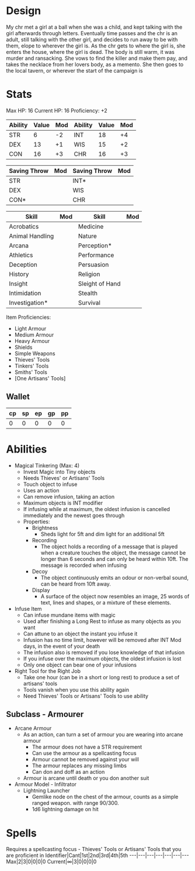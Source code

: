 # Design
My chr met a girl at a ball when she was a child, and kept talking with the girl afterwards through letters. Eventually time passes and the chr is an adult, still talking with the other girl, and decides to run away to be with them, elope to wherever the girl is. As the chr gets to where the girl is, she enters the house, where the girl is dead. The body is still warm, it was murder and ransacking. She vows to find the killer and make them pay, and takes the necklace from her lovers body, as a memento. She then goes to the local tavern, or wherever the start of the campaign is
# Stats
Max HP: 16
Current HP: 16 
Proficiency: +2

Ability|Value|Mod|Ability|Value|Mod
---|---|---|---|---|---
STR|6|-2|INT|18|+4
DEX|13|+1|WIS|15|+2
CON|16|+3|CHR|16|+3

Saving Throw|Mod|Saving Throw|Mod
---|---|---|---
STR||INT*|
DEX||WIS|
CON*||CHR|

Skill|Mod|Skill|Mod
---|---|---|---
Acrobatics||Medicine|
Animal Handling||Nature|
Arcana||Perception*|
Athletics||Performance|
Deception||Persuasion|
History||Religion|
Insight||Sleight of Hand|
Intimidation||Stealth|
Investigation*||Survival|
Item Proficiencies:
- Light Armour
- Medium Armour
- Heavy Armour
- Shields
- Simple Weapons
- Thieves' Tools
- Tinkers' Tools
- Smiths' Tools
- [One Artisans' Tools]
## Wallet
cp|sp|ep|gp|pp
---|---|---|---|---
0|0|0|0|0

# Abilities

- Magical Tinkering (Max: 4)
	- Invest Magic into Tiny objects
	- Needs Thieves' or Artisans' Tools
	- Touch object to infuse
	- Uses an action
	- Can remove infusion, taking an action
	- Maximum objects is INT modifier
	- If infusing while at maximum, the oldest infusion is cancelled immediately and the newest goes through
	- Properties:
		- Brightness
			- Sheds light for 5ft and dim light for an additional 5ft
		- Recording
			- The object holds a recording of a message that is played when a creature touches the object, the message cannot be longer than 6 seconds and can only be heard within 10ft. The message is recorded when infusing
		- Decoy
			- The object continuously emits an odour or non-verbal sound, can be heard from 10ft away.
		- Display
			- A surface of the object now resembles an image, 25 words of text, lines and shapes, or a mixture of these elements.
- Infuse Item
	- Can infuse mundane items with magic
	- Used after finishing a Long Rest to infuse as many objects as you want
	- Can attune to an object the instant you infuse it
	- Infusion has no time limit, however will be removed after INT Mod days, in the event of your death
	- The infusion also is removed if you lose knowledge of that infusion
	- If you infuse over the maximum objects, the oldest infusion is lost
	- Only one object can bear one of your infusions
- Right Tool for the Right Job
	- Take one hour (can be in a short or long rest) to produce a set of artisans' tools
	- Tools vanish when you use this ability again
	- Need Thieves' Tools or Artisans' Tools to use ability

## Subclass - Armourer
- Arcane Armour
	- As an action, can turn a set of armour you are wearing into arcane armour
		- The armour does not have a STR requirement
		- Can use the armour as a spellcasting focus
		- Armour cannot be removed against your will
		- The armour replaces any missing limbs
		- Can don and doff as an action
	- Armour is arcane until death or you don another suit
- Armour Model - Infiltrator
	- Lightning Launcher
		- Gemlike node on the chest of the armour, counts as a simple ranged weapon. with range 90/300.
		- 1d6 lightning damage on hit
# Spells
Requires a spellcasting focus - Thieves' Tools or Artisans' Tools that you are proficient in
Identifier|Cant|1st|2nd|3rd|4th|5th
---|---|---|---|---|---|---
Max|2|3|0|0|0|0
Current|$\infty$|3|0|0|0|0
